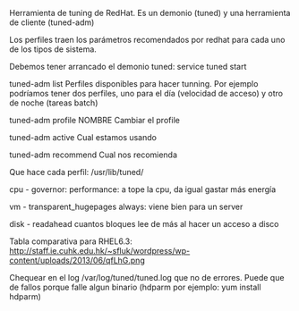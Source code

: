 Herramienta de tuning de RedHat.
Es un demonio (tuned) y una herramienta de cliente (tuned-adm)

Los perfiles traen los parámetros recomendados por redhat para cada uno de los tipos de sistema.

Debemos tener arrancado el demonio tuned:
service tuned start


tuned-adm list
  Perfiles disponibles para hacer tunning. 
    Por ejemplo podríamos tener dos perfiles, uno para el día (velocidad de acceso) y otro de noche (tareas batch)

tuned-adm profile NOMBRE
  Cambiar el profile

tuned-adm active
  Cual estamos usando

tuned-adm recommend
  Cual nos recomienda


Que hace cada perfil:
/usr/lib/tuned/


  cpu - governor:
    performance: a tope la cpu, da igual gastar más energía

  vm - transparent_hugepages
    always: viene bien para un server

  disk - readahead
    cuantos bloques lee de más al hacer un acceso a disco

Tabla comparativa para RHEL6.3: http://staff.ie.cuhk.edu.hk/~sfluk/wordpress/wp-content/uploads/2013/06/qfLhG.png


Chequear en el log /var/log/tuned/tuned.log que no de errores.
  Puede que de fallos porque falle algun binario (hdparm por ejemplo: yum install hdparm)
